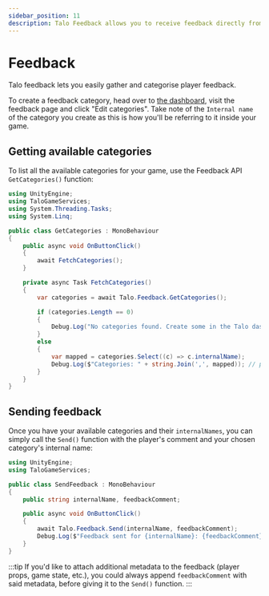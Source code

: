 ```yaml
---
sidebar_position: 11
description: Talo Feedback allows you to receive feedback directly from players in your Unity game. Feedback can be categorised, analysed and filtered to improve your game.
---
```


# Feedback

Talo feedback lets you easily gather and categorise player feedback.

To create a feedback category, head over to [the dashboard](https://dashboard.trytalo.com), visit the feedback page and click "Edit categories". Take note of the `Internal name` of the category you create as this is how you'll be referring to it inside your game.

## Getting available categories

To list all the available categories for your game, use the Feedback API `GetCategories()` function:

```csharp title="GetCategories.cs"
using UnityEngine;
using TaloGameServices;
using System.Threading.Tasks;
using System.Linq;

public class GetCategories : MonoBehaviour
{
	public async void OnButtonClick()
	{
		await FetchCategories();
	}

	private async Task FetchCategories()
	{
		var categories = await Talo.Feedback.GetCategories();

		if (categories.Length == 0)
		{
			Debug.Log("No categories found. Create some in the Talo dashboard!");
		}
		else
		{
			var mapped = categories.Select((c) => c.internalName);
			Debug.Log($"Categories: " + string.Join(',', mapped)); // prints: "bugs, gameplay-feedback, terrain-issues"
		}
	}
}
```

## Sending feedback

Once you have your available categories and their `internalNames`, you can simply call the `Send()` function with the player's comment and your chosen category's internal name:

```csharp title="SendFeedback.cs"
using UnityEngine;
using TaloGameServices;

public class SendFeedback : MonoBehaviour
{
	public string internalName, feedbackComment;

	public async void OnButtonClick()
	{
		await Talo.Feedback.Send(internalName, feedbackComment);
		Debug.Log($"Feedback sent for {internalName}: {feedbackComment}");
	}
}
```

:::tip
If you'd like to attach additional metadata to the feedback (player props, game state, etc.), you could always append `feedbackComment` with said metadata, before giving it to the `Send()` function.
:::
